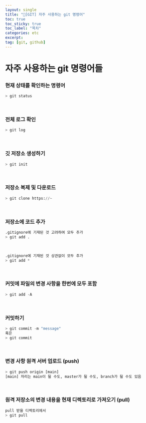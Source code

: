 ```yaml
---
layout: single
title: "📘[GIT] 자주 사용하는 git 명령어"
toc: true
toc_sticky: true
toc_label: "목차"
categories: etc
excerpt:
tag: [git, github]
---
```


# 자주 사용하는 git 명령어들

### 현재 상태를 확인하는 명령어
```python
> git status
```
<br>

### 전체 로그 확인
```python
> git log
```
<br>

### 깃 저장소 생성하기
```python
> git init
```
<br>

### 저장소 복제 및 다운로드
```python
> git clone https://~
```
<br>

### 저장소에 코드 추가
```python
.gitignore에 기재된 것 고려하여 모두 추가
> git add .
```
<br>

```python
.gitignore에 기재된 것 상관없이 모두 추가
> git add *
```
<br>

### **커밋에 파일의 변경 사항을 한번에 모두 포함**
```python
> git add -A
```
<br>

### 커밋하기
```python
> git commit -m "message"
혹은
> git commit
```
<br>

### 변경 사항 원격 서버 업로드 (push)
```python
> git push origin [main]
[main] 자리는 main이 될 수도, master가 될 수도, branch가 될 수도 있음
```
<br>

### 원격 저장소의 변경 내용을 현재 디렉토리로 가져오기 (pull)
```python
pull 받을 디렉토리에서
> git pull
```


